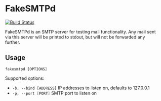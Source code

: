 # FakeSMTPd

[![Build Status](https://travis-ci.org/srittau/FakeSMTPd.svg?branch=master)](https://travis-ci.org/srittau/FakeSMTPd)

FakeSMTPd is an SMTP server for testing mail functionality. Any mail sent via
this server will be printed to stdout, but will not be forwarded any further.

Usage
-----

`fakesmtpd [OPTIONS]`

Supported options:

  * `-b, --bind [ADDRESS]` IP addresses to listen on, defaults to 127.0.0.1
  * `-p, --port [PORT]` SMTP port to listen on
